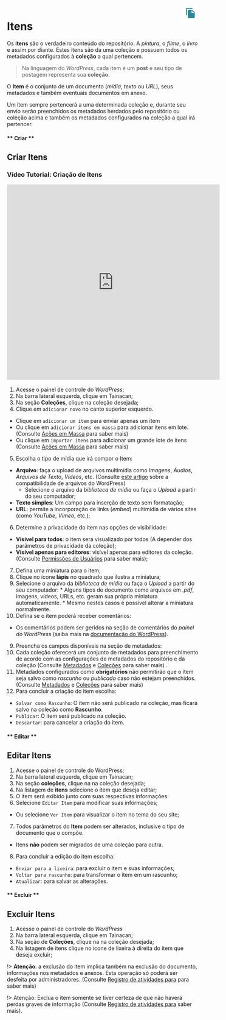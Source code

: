 <div style="float: right; margin-left: 1rem;">
	<img 
		alt="Ícone de Itens" 
		src="/_assets/images/icon_items.png"
		width="42"
		height="42">
</div>

# Itens

Os **itens** são o verdadeiro conteúdo do repositório. A *pintura*, o *filme*, o *livro* e assim por diante. Estes itens são da uma coleção e possuem todos os metadados configurados à **coleção** a qual pertencem.

> Na linguagem do *WordPress*, cada item é um **post** e seu tipo de postagem representa sua **coleção**.

O **Item** é o conjunto de um documento (*mídia*, *texto* ou *URL*), seus metadados e também eventuais documentos em anexo.

Um item sempre pertencerá a uma determinada coleção e, durante seu envio serão preenchidos os metadados herdados pelo repositório ou coleção acima e também os metadados configurados na coleção a qual irá pertencer.

<!-- tabs:start -->

#### ** Criar **
## Criar Itens

### Vídeo Tutorial: Criação de Itens

<iframe
    width="560"
    height="513" 
    src="https://www.youtube.com/embed/spf9qfmXU3U?start=16"
    frameborder="0"
    allow="accelerometer; autoplay; encrypted-media; gyroscope; picture-in-picture"
    allowfullscreen>
</iframe>

1. Acesse o painel de controle do *WordPress*;
2. Na barra lateral esquerda, clique em Tainacan;
3. Na seção **Coleções**, clique na coleção desejada;
4. Clique em `adicionar novo` no canto superior esquerdo.
  * Clique em `adicionar um item` para enviar apenas um item
  * Ou clique em `adicionar itens em massa` para adicionar itens em lote. (Consulte [Ações em Massa](/pt-br/bulk-edition) para saber mais)
  * Ou clique em `importar itens` para adicionar um grande lote de itens (Consulte [Ações em Massa](/pt-br/bulk-edition) para saber mais)
5. Escolha o tipo de mídia que irá compor o Item:
  * **Arquivo**: faça o upload de arquivos multimídia como *Imagens*, *Áudios*, *Arquivos de Texto*, *Vídeos*, etc. (Consulte [este artigo](https://imasters.com.br/back-end/como-incorporar-arquivos-de-audio-e-video-no-wordpress) sobre a compatibilidade de arquivos do WordPress)
    * Selecione o arquivo da *biblioteca de mídia* ou faça o *Upload* a partir do seu computador;
  * **Texto simples**: Um campo para inserção de texto sem formatação;
  * **URL**: permite a incorporação de links (*embed*) multimídia de vários sites (como *YouTube*, *Vimeo*, etc.);
6. Determine a privacidade do item nas opções de visibilidade:
  * **Visível para todos**: o item será visualizado por todos (A depender dos parâmetros de privacidade da coleção);
  * **Visível apenas para editores**: visível apenas para editores da coleção. (Consulte [Permissões de Usuários](/pt-br/users) para saber mais);
7. Defina uma miniatura para o item;
  1. Clique no ícone **lápis** no quadrado que ilustra a miniatura;
  2. Selecione o arquivo da *biblioteca de mídia* ou faça o *Upload* a partir do seu computador:
    * Alguns tipos de documento como arquivos em *.pdf*, imagens, vídeos, URLs, etc. geram sua própria miniatura automaticamente.
    * Mesmo nestes casos é possível alterar a miniatura normalmente.
8. Defina se o item poderá receber comentários:
  * Os comentários podem ser geridos na seção de comentários do *painel do WordPress* (saiba mais na [documentação do WordPress](https://codex.wordpress.org/pt-br:Painel_Coment%C3%A1rios)).
9. Preencha os campos disponíveis na seção de metadados:
  1. Cada coleção oferecerá um conjunto de metadados para preenchimento de acordo com as configurações de metadados do repositório e da coleção (Consulte [Metadados](/pt-br/metadata) e [Coleções](/pt-br/collections) para saber mais) .
  2. Metadados configurados como **obrigatórios** não permitirão que o item seja salvo como *rascunho* ou *publicado* caso não estejam preenchidos. (Consulte [Metadados](/pt-br/metadata) e [Coleções](/pt-br/collections) para saber mais)
10. Para concluir a criação do item escolha:
  * `Salvar como Rascunho`: O item não será publicado na coleção, mas ficará salvo na coleção como **Rascunho**.
  * `Publicar`: O item será publicado na coleção.
  * `Descartar`: para cancelar a criação do item.

#### ** Editar **
## Editar Itens

1. Acesse o painel de controle do WordPress;
2. Na barra lateral esquerda, clique em Tainacan;
3. Na seção **coleções**, clique na na coleção desejada;
4. Na listagem de **itens** selecione o item que deseja editar;
5. O item será exibido junto com suas respectivas informações:
6. Selecione `Editar Item` para modificar suas informações;
  * Ou selecione `Ver Item` para visualizar o item no tema do seu site;
7. Todos parâmetros do **Item** podem ser alterados, inclusive o tipo de documento que o compõe.
  * Itens **não** podem ser migrados de uma coleção para outra.
8. Para concluir a edição do item escolha:
  * `Enviar para a lixeira`: para excluir o item e suas informações;
  * `Voltar para rascunho`: para transformar o item em um rascunho;
  * `Atualizar`: para salvar as alterações.

#### ** Excluir **
## Excluir Itens

1. Acesse o painel de controle do *WordPress*
2. Na barra lateral esquerda, clique em Tainacan;
3. Na seção de **Coleções**, clique na na coleção desejada;
4. Na listagem de itens clique no ícone de lixeira à direita do item que deseja excluir;    

  !> **Atenção**: a exclusão do item implica também na exclusão do documento, informações nos metadados e anexos. Esta operação só poderá ser desfeita por administradores. (Consulte [Registro de atividades para](/pt-br/activities) para saber mais)

  !> Atenção: Exclua o item somente se tiver certeza de que não haverá perdas graves de informação (Consulte [Registro de atividades para](/pt-br/activities) saber mais).

<!-- tabs:end -->